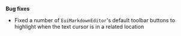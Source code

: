 **Bug fixes**

- Fixed a number of `EuiMarkdownEditor`'s default toolbar buttons to highlight when the text cursor is in a related location 
